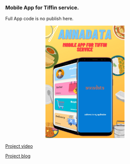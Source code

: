 ### Mobile App for Tiffin service.

Full App code is no publish here.
<p align="center">
  <img width="250" height="auto" src="https://github.com/MananRPatel/MobileAppForTiffinService/blob/74b1f904b15d2fba4d887c2656f688475a74fcb8/Annadata-poster.png">
</p>

[Project video](https://drive.google.com/file/d/1zKUzudT28-_yGi-kS07y-X8gzrGRUaYR/view?usp=sharing)


[Project blog](https://19it103manan19it098hirak.blogspot.com/2021/03/mobileappfortiffinservice.html "blog")

